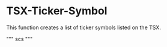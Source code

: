 # TSX-Ticker-Symbol

This function creates a list of ticker symbols listed on the TSX.

"""
scs
"""
